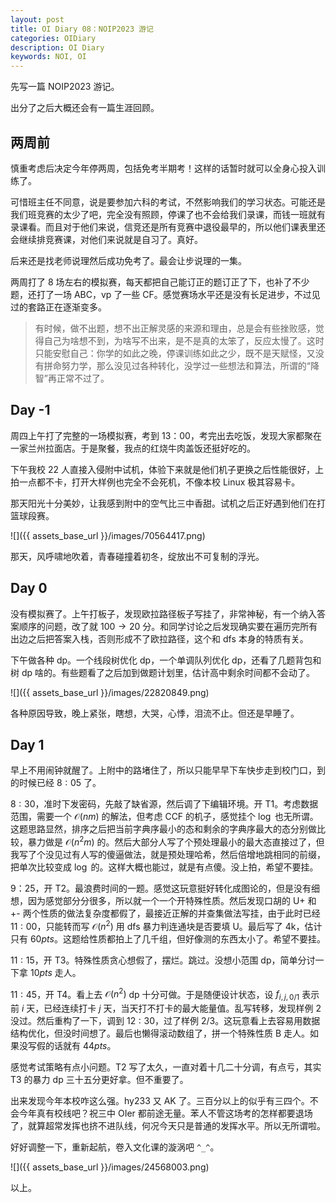```yaml
---
layout: post
title: OI Diary 08：NOIP2023 游记
categories: OIDiary
description: OI Diary
keywords: NOI, OI
---
```


先写一篇 NOIP2023 游记。

出分了之后大概还会有一篇生涯回顾。

## 两周前

慎重考虑后决定今年停两周，包括免考半期考！这样的话暂时就可以全身心投入训练了。

可惜班主任不同意，说是要参加六科的考试，不然影响我们的学习状态。可能还是我们班竞赛的太少了吧，完全没有照顾，停课了也不会给我们录课，而钱一班就有录课看。而且对于他们来说，信竞还是所有竞赛中退役最早的，所以他们课表里还会继续排竞赛课，对他们来说就是自习了。真好。

后来还是找老师说理然后成功免考了。最会让步说理的一集。

两周打了 8 场左右的模拟赛，每天都把自己能订正的题订正了下，也补了不少题，还打了一场 ABC，vp 了一些 CF。感觉赛场水平还是没有长足进步，不过见过的套路正在逐渐变多。

> 有时候，做不出题，想不出正解灵感的来源和理由，总是会有些挫败感，觉得自己为啥想不到，为啥写不出来，是不是真的太笨了，反应太慢了。这时只能安慰自己：你学的如此之晚，停课训练如此之少，既不是天赋怪，又没有拼命努力学，那么没见过各种转化，没学过一些想法和算法，所谓的“降智”再正常不过了。


## Day -1

周四上午打了完整的一场模拟赛，考到 13：00，考完出去吃饭，发现大家都聚在一家兰州拉面店。于是聚餐，我点的红烧牛肉盖饭还挺好吃的。

下午我校 22 人直接入侵附中试机，体验下来就是他们机子更换之后性能很好，上拍一点都不卡，打开大样例也完全不会死机，不像本校 Linux 极其容易卡。

那天阳光十分美妙，让我感到附中的空气比三中香甜。试机之后正好遇到他们在打篮球段赛。

![]({{ assets_base_url }}/images/70564417.png)

那天，风呼啸地吹着，青春碰撞着初冬，绽放出不可复制的浮光。

## Day 0

没有模拟赛了。上午打板子，发现欧拉路径板子写挂了，非常神秘，有一个纳入答案顺序的问题，改了就 $100\to 20$ 分。和同学讨论之后发现确实要在遍历完所有出边之后把答案入栈，否则形成不了欧拉路径，这个和 dfs 本身的特质有关。

下午做各种 dp。一个线段树优化 dp，一个单调队列优化 dp，还看了几题背包和树 dp 啥的。有些题看了之后加到做题计划里，估计高中剩余时间都不会动了。

![]({{ assets_base_url }}/images/22820849.png)

各种原因导致，晚上紧张，瞎想，大哭，心悸，泪流不止。但还是早睡了。

## Day 1

早上不用闹钟就醒了。上附中的路堵住了，所以只能早早下车快步走到校门口，到的时候已经 $8:05$ 了。

$8:30$，准时下发密码，先敲了缺省源，然后调了下编辑环境。开 T1。考虑数据范围，需要一个 $\mathcal{O}(n m)$ 的解法，但考虑 CCF 的机子，感觉挂个 $\log$ 也无所谓。这题思路显然，排序之后把当前字典序最小的态和剩余的字典序最大的态分别做比较，暴力做是 $\mathcal{O}(n^2 m)$ 的。然后大部分人写了个预处理最小的最大态直接过了，但我写了个没见过有人写的傻逼做法，就是预处理哈希，然后倍增地跳相同的前缀，把单次比较变成 $\log$ 的。这样大概也能过，就是有点傻。没上拍，希望不要挂。

$9：25$，开 T2。最浪费时间的一题。感觉这玩意挺好转化成图论的，但是没有细想，因为感觉部分分很多，所以就一个一个开特殊性质。然后发现口胡的 U+ 和 +- 两个性质的做法复杂度都假了，最接近正解的并查集做法写挂，由于此时已经 $11:00$，只能转而写 $\mathcal{O}(n^2)$ 用 dfs 暴力判连通块是否要填 U。最后写了 4k，估计只有 $60pts$。这题给性质都拍上了几千组，但好像测的东西太小了。希望不要挂。

$11:15$，开 T3。特殊性质贪心想假了，摆烂。跳过。没想小范围 dp，简单分讨一下拿 $10pts$ 走人。

$11:45$，开 T4。看上去 $\mathcal{O}(n^2)$ dp 十分可做。于是随便设计状态，设 $f_{i,j,0/1}$ 表示前 $i$ 天，已经连续打卡 $j$ 天，当天打不打卡的最大能量值。乱写转移，发现样例 2 没过。然后重构了一下，调到 $12:30$，过了样例 2/3。这玩意看上去容易用数据结构优化，但没时间想了。最后也懒得滚动数组了，拼一个特殊性质 B 走人。如果没写假的话就有 $44pts$。

感觉考试策略有点小问题。T2 写了太久，一直对着十几二十分调，有点亏，其实 T3 的暴力 dp 三十五分更好拿。但不重要了。

出来发现今年本校咋这么强。hy233 又 AK 了。三百分以上的似乎有三四个。不会今年真有校线吧？祝三中 OIer 都前途无量。苯人不管这场考的怎样都要退场了，就算超常发挥也挤不进队线，何况今天只是普通的发挥水平。所以无所谓啦。

好好调整一下，重新起航，卷入文化课的漩涡吧 `^_^`。

![]({{ assets_base_url }}/images/24568003.png)

以上。